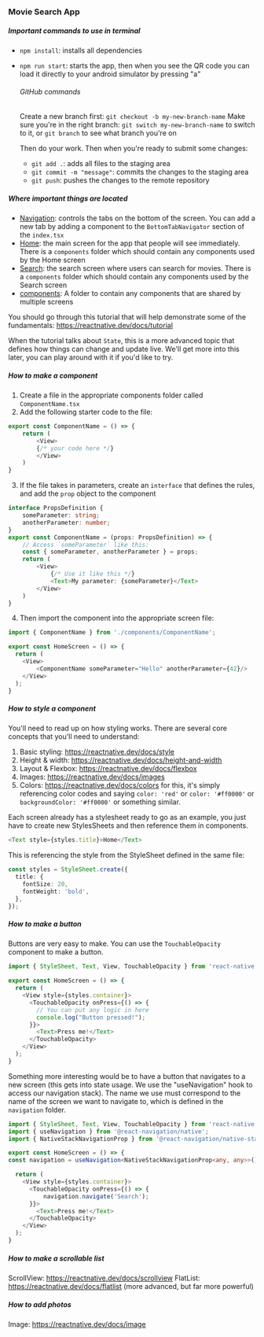 ### Movie Search App

##### Important commands to use in terminal

- `npm install`: installs all dependencies
- `npm run start`: starts the app, then when you see the QR code you can load it directly to your android simulator by pressing "a"

    ###### GitHub commands

    Create a new branch first:
    `git checkout -b my-new-branch-name`
    Make sure you're in the right branch:
    `git switch my-new-branch-name` to switch to it, or `git branch` to see what branch you're on

    Then do your work. Then when you're ready to submit some changes:

    - `git add .`: adds all files to the staging area
    - `git commit -m "message"`: commits the changes to the staging area
    - `git push`: pushes the changes to the remote repository


##### Where important things are located
- [Navigation](navigation/index.tsx): controls the tabs on the bottom of the screen. You can add a new tab by adding a component to the `BottomTabNavigator` section of the `index.tsx`
- [Home](screens/Home/Home.tsx): the main screen for the app that people will see immediately. There is a `components` folder which should contain any components used by the Home screen
- [Search](screens/Search/Search.tsx): the search screen where users can search for movies. There is a `components` folder which should contain any components used by the Search screen
- [components](components): A folder to contain any components that are shared by multiple screens

You should go through this tutorial that will help demonstrate some of the fundamentals: https://reactnative.dev/docs/tutorial

When the tutorial talks about `State`, this is a more advanced topic that defines how things can change and update live. We'll get more into this later, you can play around with it if you'd like to try.

##### How to make a component
1. Create a file in the appropriate components folder called `ComponentName.tsx`
2. Add the following starter code to the file:

```typescript
export const ComponentName = () => {
    return (
        <View>
        {/* your code here */}
        </View>
    )
}
```

3. If the file takes in parameters, create an `interface` that defines the rules, and add the `prop` object to the component

```typescript
interface PropsDefinition {
    someParameter: string;
    anotherParameter: number;
}
export const ComponentName = (props: PropsDefinition) => {
    // Access `someParameter` like this:
    const { someParameter, anotherParameter } = props;
    return (
        <View>
            {/* Use it like this */}
            <Text>My parameter: {someParameter}</Text>
        </View>
    )
}
```

4. Then import the component into the appropriate screen file:

```typescript
import { ComponentName } from './components/ComponentName';

export const HomeScreen = () => {
  return (
    <View>
        <ComponentName someParameter="Hello" anotherParameter={42}/>
    </View>
  );
}
```

##### How to style a component

You'll need to read up on how styling works. There are several core concepts that you'll need to understand:

1. Basic styling: https://reactnative.dev/docs/style
2. Height & width: https://reactnative.dev/docs/height-and-width
3. Layout & Flexbox: https://reactnative.dev/docs/flexbox
4. Images: https://reactnative.dev/docs/images
5. Colors: https://reactnative.dev/docs/colors for this, it's simply referencing color codes and saying `color: 'red'` or `color: '#ff0000'` or `backgroundColor: '#ff0000'` or something similar.

Each screen already has a stylesheet ready to go as an example, you just have to create new StylesSheets and then reference them in components.

```typescript
<Text style={styles.title}>Home</Text>
```
This is referencing the style from the StyleSheet defined in the same file:
```typescript
const styles = StyleSheet.create({
  title: {
    fontSize: 20,
    fontWeight: 'bold',
  },
});
```

##### How to make a button
Buttons are very easy to make. You can use the `TouchableOpacity` component to make a button.

```typescript
import { StyleSheet, Text, View, TouchableOpacity } from 'react-native';

export const HomeScreen = () => {
  return (
    <View style={styles.container}>
      <TouchableOpacity onPress={() => {
        // You can put any logic in here
        console.log("Button pressed!");
      }}>
        <Text>Press me!</Text>
      </TouchableOpacity>
    </View>
  );
}
```

Something more interesting would be to have a button that navigates to a new screen (this gets into state usage. We use the "useNavigation" hook to access our navigation stack). The name we use must correspond to the name of the screen we want to navigate to, which is defined in the `navigation` folder.

```typescript
import { StyleSheet, Text, View, TouchableOpacity } from 'react-native';
import { useNavigation } from '@react-navigation/native';
import { NativeStackNavigationProp } from '@react-navigation/native-stack';

export const HomeScreen = () => {
const navigation = useNavigation<NativeStackNavigationProp<any, any>>();

  return (
    <View style={styles.container}>
      <TouchableOpacity onPress={() => {
          navigation.navigate('Search');
      }}>
        <Text>Press me!</Text>
      </TouchableOpacity>
    </View>
  );
}

```

##### How to make a scrollable list

ScrollView: https://reactnative.dev/docs/scrollview
FlatList: https://reactnative.dev/docs/flatlist (more advanced, but far more powerful)

##### How to add photos

Image: https://reactnative.dev/docs/image